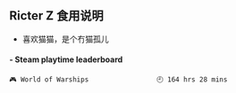 ## Ricter Z 食用说明
- 喜欢猫猫，是个冇猫孤儿

<!-- steam-box start -->
#### - Steam playtime leaderboard
```text
🎮 World of Warships                 🕘 164 hrs 28 mins
```
<!-- Powered by https://github.com/YouEclipse/steam-box . -->
<!-- steam-box end -->
